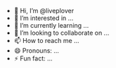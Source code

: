 - 👋 Hi, I’m @liveplover
- 👀 I’m interested in ...
- 🌱 I’m currently learning ...
- 💞️ I’m looking to collaborate on ...
- 📫 How to reach me ...
- 😄 Pronouns: ...
- ⚡ Fun fact: ...

<!---
liveplover/liveplover is a ✨ special ✨ repository because its `README.md` (this file) appears on your GitHub profile.
You can click the Preview link to take a look at your changes.
--->
